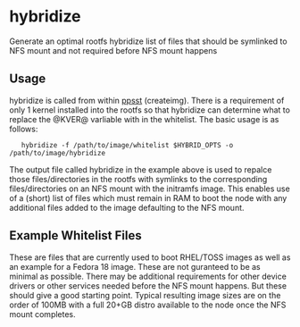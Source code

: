 hybridize
=========

Generate an optimal rootfs hybridize list of files that should be symlinked to NFS mount and not required before NFS mount happens

Usage
-----
hybridize is called from within [ppsst](http://github.com/hpc/ppsst) (createimg).  There is a requirement of only 1 kernel installed into the rootfs so that hybridize can determine what to replace the @KVER@ varliable with in the whitelist.  The basic usage is as follows:
```
   hybridize -f /path/to/image/whitelist $HYBRID_OPTS -o /path/to/image/hybridize
```

The output file called hybridize in the example above is used to repalce those files/directories in the rootfs with symlinks to the corresponding files/directories on an NFS mount with the initramfs image.  This enables use of a (short) list of files which must remain in RAM to boot the node with any additional files added to the image defaulting to the NFS mount.

Example Whitelist Files
-----------------------
These are files that are currently used to boot RHEL/TOSS images as well as an example for a Fedora 18 image.  These are not guranteed to be as minimal as possible.  There may be additional requirements for other device drivers or other services needed before the NFS mount happens.  But these should give a good starting point.  Typical resulting image sizes are on the order of 100MB with a full 20+GB distro available to the node once the NFS mount completes.
